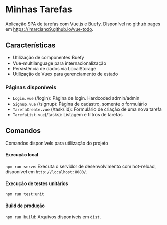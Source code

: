 # Minhas Tarefas

Aplicação SPA de tarefas com Vue.js e Buefy. Disponível no github pages em https://lmarciano9.github.io/vue-todo.

## Características

* Utilização de componentes Buefy
* Vue-multilanguage para internacionalização
* Persistência de dados via LocalStorage
* Utilização de Vuex para gerenciamento de estado

### Páginas disponíveis

* `Login.vue` (/login): Página de login. Hardcoded admin/admin
* `Signup.vue` (/signup): Página de cadastro, somente o formulário
* `TarefaCreate.vue` (/task/:id): Formulário de criação de uma nova tarefa
* `TarefaList.vue`(/tasks): Listagem e filtros de tarefas

## Comandos

Comandos disponívels para utilização do projeto
#### Execução local

`npm run serve`: Executa o servidor de desenvolvimento com hot-reload, disponível em `http://localhost:8080/`.

#### Execução de testes unitários

`npm run test:unit`

#### Build de produção

`npm run build`: Arquivos disponíveis em `dist`.
